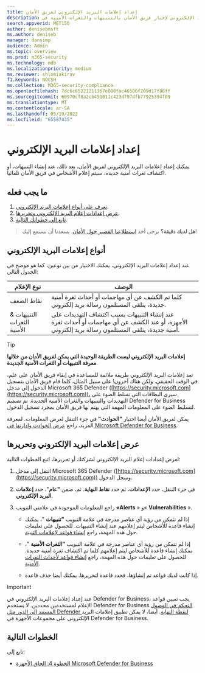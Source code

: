 ```yaml
---
title: إعداد إعلامات البريد الإلكتروني لفريق الأمان
description: قم بإعداد إعلامات البريد الإلكتروني لإخبار فريق الأمان بالتنبيهات والثغرات الأمنية في Defender for Business.
search.appverid: MET150
author: denisebmsft
ms.author: deniseb
manager: dansimp
audience: Admin
ms.topic: overview
ms.prod: m365-security
ms.technology: mdb
ms.localizationpriority: medium
ms.reviewer: shlomiakirav
f1.keywords: NOCSH
ms.collection: M365-security-compliance
ms.openlocfilehash: 7dc6c65221211367e080fac46506f209d17f88ff
ms.sourcegitcommit: 60970cf8a2cb451011c423d797dfb77925394f89
ms.translationtype: MT
ms.contentlocale: ar-SA
ms.lasthandoff: 05/19/2022
ms.locfileid: "65587435"
---
```

# <a name="set-up-email-notifications"></a>إعداد إعلامات البريد الإلكتروني

يمكنك إعداد إعلامات البريد الإلكتروني لفريق الأمان. بعد ذلك، عند إنشاء التنبيهات، أو اكتشاف ثغرات أمنية جديدة، سيتم إعلام الأشخاص في فريق الأمان تلقائيا. 

## <a name="what-to-do"></a>ما يجب فعله

1. [تعرف على أنواع إعلامات البريد الإلكتروني](#types-of-email-notifications).
2. [عرض إعدادات إعلام البريد الإلكتروني وتحريرها](#view-and-edit-email-notifications).
3. [تابع إلى خطواتك التالية](#next-steps).


>
> **هل لديك دقيقة؟**
> يرجى أخذ <a href="https://microsoft.qualtrics.com/jfe/form/SV_0JPjTPHGEWTQr4y" target="_blank">استطلاعنا القصير حول الأمان</a>. يسعدنا أن نستمع إليك!
>

## <a name="types-of-email-notifications"></a>أنواع إعلامات البريد الإلكتروني

عند إعداد إعلامات البريد الإلكتروني، يمكنك الاختيار من بين نوعين، كما هو موضح في الجدول التالي:

| نوع الإعلام  | الوصف  |
|---------|---------|
| نقاط الضعف  | كلما تم الكشف عن أي مهاجمات أو أحداث ثغرة أمنية جديدة، يتلقى المستلمون رسالة بريد إلكتروني. |
| التنبيهات & الثغرات الأمنية  | عند إنشاء التنبيهات بسبب اكتشاف التهديدات على الأجهزة، أو عند الكشف عن أي مهاجمات أو أحداث ثغرة أمنية جديدة، يتلقى المستلمون رسالة بريد إلكتروني. |

> [!TIP]
> **إعلامات البريد الإلكتروني ليست الطريقة الوحيدة التي يمكن لفريق الأمان من خلالها معرفة التنبيهات أو الثغرات الأمنية الجديدة**.
> 
> تعد إعلامات البريد الإلكتروني طريقة ملائمة للمساعدة في إبقاء فريق الأمان على علم، في الوقت الحقيقي. ولكن هناك آخرون! على سبيل المثال، كلما قام فريق الأمان بتسجيل الدخول إلى مدخل Microsoft 365 Defender ([https://security.microsoft.com](https://security.microsoft.com))، سيرى البطاقات التي تسلط الضوء على التهديدات والتنبيهات والثغرات الأمنية الجديدة. تم تصميم Defender for Business لتسليط الضوء على المعلومات المهمة التي يهتم بها فريق الأمان بمجرد تسجيل الدخول.
> 
> يمكن لفريق الأمان أيضا اختيار **"الحوادث"** في جزء التنقل لعرض المعلومات. لمعرفة المزيد، راجع [عرض الحوادث وإدارتها في Microsoft Defender for Business](mdb-view-manage-incidents.md).

## <a name="view-and-edit-email-notifications"></a>عرض إعلامات البريد الإلكتروني وتحريرها

لعرض إعدادات إعلام البريد الإلكتروني لشركتك أو تحريرها، اتبع الخطوات التالية:

1. انتقل إلى مدخل Microsoft 365 Defender ([https://security.microsoft.com](https://security.microsoft.com)) وسجل الدخول.

2. في جزء التنقل، حدد **الإعدادات**، ثم حدد **نقاط النهاية**. ثم، ضمن **"عام**"، حدد **إعلامات البريد الإلكتروني**. 

3. راجع المعلومات الموجودة في علامتي التبويب **«Alerts** » و« **Vulnerabilities** ».

   - إذا لم تتمكن من رؤية أي عناصر مدرجة في علامة التبويب **"تنبيهات** "، يمكنك إنشاء قاعدة للأشخاص ليتم إعلامهم عند إنشاء التنبيهات. للحصول على تعليمات حول هذه المهمة، راجع [إنشاء قواعد لإعلامات التنبيه](../defender-endpoint/configure-email-notifications.md).

   - إذا لم تتمكن من رؤية أي عناصر مدرجة في علامة التبويب **"الثغرات الأمنية** "، يمكنك إنشاء قاعدة للأشخاص ليتم إعلامهم كلما تم اكتشاف ثغرة أمنية جديدة. للحصول على تعليمات حول هذه المهمة، راجع [إنشاء قواعد لأحداث الثغرات الأمنية](../defender-endpoint/configure-vulnerability-email-notifications.md).

   - إذا كانت لديك قواعد تم إنشاؤها، فحدد قاعدة لتحريرها. يمكنك أيضا حذف قاعدة. 

> [!IMPORTANT]
> عند إعداد إعلامات البريد الإلكتروني في Defender for Business، يجب تعيين قواعد الإعلام لمستخدمين محددين. لا يستخدم Defender for Business [التحكم في الوصول المستند إلى الدور مثل Defender لنقطة النهاية](../defender-endpoint/rbac.md). أيضا، لا يمكن تطبيق إعلامات البريد الإلكتروني على مجموعات الأجهزة في Defender for Business. 

## <a name="next-steps"></a>الخطوات التالية

تابع إلى:

- [الخطوة 4: إلحاق الأجهزة Microsoft Defender for Business](mdb-onboard-devices.md)
